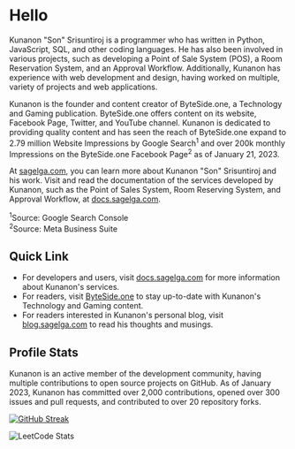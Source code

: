# Hello
Kunanon "Son" Srisuntiroj is a programmer who has written in Python, JavaScript, SQL, and other coding languages. He has also been involved in various projects, such as developing a Point of Sale System (POS), a Room Reservation System, and an Approval Workflow. Additionally, Kunanon has experience with web development and design, having worked on multiple, variety of projects and web applications.

Kunanon is the founder and content creator of ByteSide.one, a Technology and Gaming publication. ByteSide.one offers content on its website, Facebook Page, Twitter, and YouTube channel. Kunanon is dedicated to providing quality content and has seen the reach of ByteSide.one expand to 2.79 million Website Impressions by Google Search<sup>1</sup> and over 200k monthly Impressions on the ByteSide.one Facebook Page<sup>2</sup> as of January 21, 2023.

At [sagelga.com](www.sagelga.com), you can learn more about Kunanon "Son" Srisuntiroj and his work. Visit and read the documentation of the services developed by Kunanon, such as the Point of Sales System, Room Reserving System, and Approval Workflow, at [docs.sagelga.com](docs.sagelga.com).

<sup>1</sup>Source: Google Search Console<br/>
<sup>2</sup>Source: Meta Business Suite

## Quick Link
- For developers and users, visit [docs.sagelga.com](https://docs.sagelga.com/) for more information about Kunanon's services.
- For readers, visit [ByteSide.one](https://byteside.one/th/) to stay up-to-date with Kunanon's Technology and Gaming content.
- For readers interested in Kunanon's personal blog, visit [blog.sagelga.com](https://blog.sagelga.com/) to read his thoughts and musings.

## Profile Stats
Kunanon is an active member of the development community, having multiple contributions to open source projects on GitHub. As of January 2023, Kunanon has committed over 2,000 contributions, opened over 300 issues and pull requests, and contributed to over 20 repository forks.

[![GitHub Streak](http://github-readme-streak-stats.herokuapp.com?user=sagelga&hide_border=true&fire=DD2727)](https://git.io/streak-stats)

![LeetCode Stats](https://leetcode.card.workers.dev/sagelga?theme=auto&font=&extension=activity)
